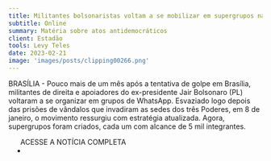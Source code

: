 ```yaml
---
title: Militantes bolsonaristas voltam a se mobilizar em supergrupos nas redes e cobram soltura de presos
subtitle: Online
summary: Matéria sobre atos antidemocráticos
client: Estadão
tools: Levy Teles
date: 2023-02-21
image: 'images/posts/clipping00266.png'
---
```


BRASÍLIA - Pouco mais de um mês após a tentativa de golpe em Brasília, militantes de direita e apoiadores do ex-presidente Jair Bolsonaro (PL) voltaram a se organizar em grupos de WhatsApp. Esvaziado logo depois das prisões de vândalos que invadiram as sedes dos três Poderes, em 8 de janeiro, o movimento ressurgiu com estratégia atualizada. Agora, supergrupos foram criados, cada um com alcance de 5 mil integrantes.

<div class="post__share"><ul class="share__list list-reset">ACESSE A NOTÍCIA COMPLETA<li class="share__item" style="margin-left: 10px"><a class="share__link share__facebook" style="background: #fa5657" href="https://www.estadao.com.br/politica/militantes-bolsonaristas-voltam-a-se-mobilizar-em-supergrupos-nas-redes-e-cobram-soltura-de-presos/" title="Link" rel="nofollow"><i class="fa-solid fa-link"></i></a></li></ul></div>
<!-- <div class="gallery-box"><div class="gallery"><img src="/clipping/images/example-1.jpg" loading="lazy" alt="Project"><img src="/clipping/images/example-2.jpg" loading="lazy" alt="Project"></div><em>Gallery / <a href="https://www.freepik.com/" target="_blank">Freepic</a></em></div> -->

